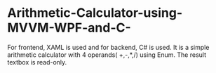 # Arithmetic-Calculator-using-MVVM-WPF-and-C-
For frontend, XAML is used and for backend, C# is used. It is a simple arithmetic calculator with 4 operands( +,-,*,/) using Enum. The result textbox is read-only.
